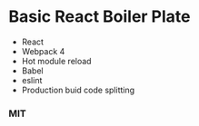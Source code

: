 # Basic React Boiler Plate

- React
- Webpack 4
- Hot module reload
- Babel
- eslint
- Production buid code splitting

### MIT